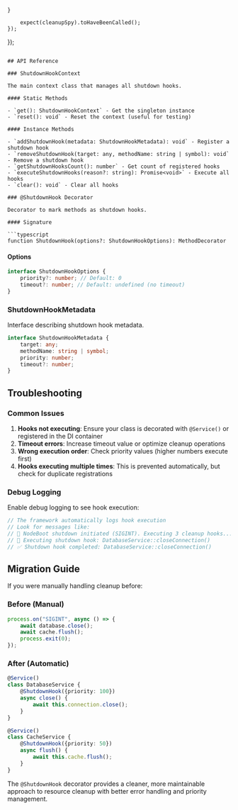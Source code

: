     }

        expect(cleanupSpy).toHaveBeenCalled();
    });

});

````

## API Reference

### ShutdownHookContext

The main context class that manages all shutdown hooks.

#### Static Methods

- `get(): ShutdownHookContext` - Get the singleton instance
- `reset(): void` - Reset the context (useful for testing)

#### Instance Methods

- `addShutdownHook(metadata: ShutdownHookMetadata): void` - Register a shutdown hook
- `removeShutdownHook(target: any, methodName: string | symbol): void` - Remove a shutdown hook
- `getShutdownHooksCount(): number` - Get count of registered hooks
- `executeShutdownHooks(reason?: string): Promise<void>` - Execute all hooks
- `clear(): void` - Clear all hooks

### @ShutdownHook Decorator

Decorator to mark methods as shutdown hooks.

#### Signature

```typescript
function ShutdownHook(options?: ShutdownHookOptions): MethodDecorator
````

#### Options

```typescript
interface ShutdownHookOptions {
    priority?: number; // Default: 0
    timeout?: number; // Default: undefined (no timeout)
}
```

### ShutdownHookMetadata

Interface describing shutdown hook metadata.

```typescript
interface ShutdownHookMetadata {
    target: any;
    methodName: string | symbol;
    priority: number;
    timeout?: number;
}
```

## Troubleshooting

### Common Issues

1. **Hooks not executing**: Ensure your class is decorated with `@Service()` or registered in the DI container
2. **Timeout errors**: Increase timeout value or optimize cleanup operations
3. **Wrong execution order**: Check priority values (higher numbers execute first)
4. **Hooks executing multiple times**: This is prevented automatically, but check for duplicate registrations

### Debug Logging

Enable debug logging to see hook execution:

```typescript
// The framework automatically logs hook execution
// Look for messages like:
// 🛑 NodeBoot shutdown initiated (SIGINT). Executing 3 cleanup hooks...
// 🧹 Executing shutdown hook: DatabaseService::closeConnection()
// ✅ Shutdown hook completed: DatabaseService::closeConnection()
```

## Migration Guide

If you were manually handling cleanup before:

### Before (Manual)

```typescript
process.on("SIGINT", async () => {
    await database.close();
    await cache.flush();
    process.exit(0);
});
```

### After (Automatic)

```typescript
@Service()
class DatabaseService {
    @ShutdownHook({priority: 100})
    async close() {
        await this.connection.close();
    }
}

@Service()
class CacheService {
    @ShutdownHook({priority: 50})
    async flush() {
        await this.cache.flush();
    }
}
```

The `@ShutdownHook` decorator provides a cleaner, more maintainable approach to resource cleanup with better error handling and priority management.
